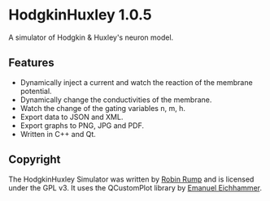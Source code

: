 HodgkinHuxley 1.0.5
=============
A simulator of Hodgkin &amp; Huxley's neuron model.

Features
-------------
- Dynamically inject a current and watch the reaction of the membrane potential.
- Dynamically change the conductivities of the membrane.
- Watch the change of the gating variables n, m, h.
- Export data to JSON and XML.
- Export graphs to PNG, JPG and PDF.
- Written in C++ and Qt.

Copyright
-------------
The HodgkinHuxley Simulator was written by [Robin Rump](http://robinrump.com/) and is licensed under the GPL v3.
It uses the QCustomPlot library by [Emanuel Eichhammer](http://qcustomplot.com/).
